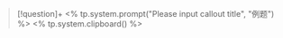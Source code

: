 > [!question]+ <% tp.system.prompt("Please input callout title", "例题") %>
> <% tp.system.clipboard() %>
> 